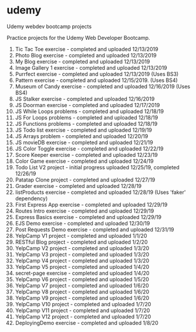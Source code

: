 # udemy
Udemy webdev bootcamp projects

Practice projects for the Udemy Web Developer Bootcamp.

1) Tic Tac Toe exercise - completed and uploaded 12/13/2019
2) Photo Blog exercise - completed and uploaded 12/13/2019
3) My Blog exercise - completed and uploaded 12/13/2019
4) Image Gallery 1 exercise - completed and uploaded 12/13/2019
5) Purrfect exercise - completed and uploaded 12/13/2019 (Uses BS3)
6) Pattern exercise - completed and uploaded 12/15/2019. (Uses BS4)
7) Museum of Candy exercise - completed and uploaded 12/16/2019 (Uses BS4)
8) JS Stalker exercise - completed and uploaded 12/16/2019
9) JS Doorman exercise - completed and uploaded 12/17/2019
10) JS While Loops problems - completed and uploaded 12/18/19
11) JS For Loops problems -  completed and uploaded 12/18/19
12) JS Functions problems - completed and uploaded 12/18/19
13) JS Todo list exercise - completed and uploaded 12/19/19
14) JS Arrays problem - completed and uploaded 12/20/19
15) JS movieDB exercise - completed and uploaded 12/21/19
16) JS Color Toggle exercise - completed and uploaded 12/22/19
17) Score Keeper exercise - completed and uploaded 12/23/19
18) Color Game exercise - completed and uploaded 12/24/19
19) Todo List V2 project - initial progress uploaded 12/25/19, completed 12/26/19
20) Patatap Clone project - completed and uploaded 12/27/19
21) Grader exercise - completed and uploaded 12/28/19
22) listProducts exercise - completed and uploaded 12/28/19 (Uses 'faker' dependency)
23) First Express App exercise - completed and uploaded 12/29/19
24) Routes Intro exercise - completed and uploaded 12/29/19
25) Express Basics exercise - completed and uploaded 12/29/19
26) EJS Demo exercise - completed and uploaded 12/30/19
27) Post Requests Demo exercise - completed and uploaded 12/31/19
28) YelpCamp V1 project - completed and uploaded 1/1/20
29) RESTful Blog project - completed and uploaded 1/2/20
29) YelpCamp V2 project - completed and uploaded 1/3/20
30) YelpCamp V3 project - completed and uploaded 1/3/20
31) YelpCamp V4 project - completed and uploaded 1/3/20
32) YelpCamp V5 project - completed and uploaded 1/4/20
33) secret-page exercise - completed and uploaded 1/4/20
34) YelpCamp V6 project - completed and uploaded 1/5/20
35) YelpCamp V7 project - completed and uploaded 1/6/20
36) YelpCamp V8 project - completed and uploaded 1/6/20
37) YelpCamp V9 project - completed and uploaded 1/6/20
38) YelpCamp V10 project - completed and uploaded 1/7/20
39) YelpCamp V11 project - completed and uploaded 1/7/20
40) YelpCamp V12 project - completed and uploaded 1/7/20
41) DeployingDemo exercise - completed and uploaded 1/8/20